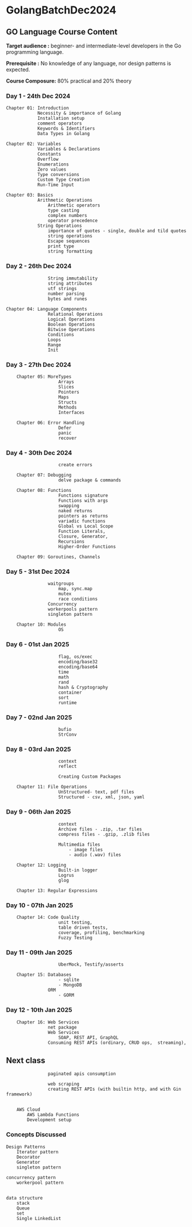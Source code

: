 # GolangBatchDec2024

## GO Language Course Content

**Target audience :** beginner- and intermediate-level developers in the Go programming language.

**Prerequisite    :** No knowledge of any language, nor design patterns is expected.

**Course Composure:** 80% practical and 20% theory

### Day 1    - 24th Dec 2024

    Chapter 01: Introduction
                Necessity & importance of Golang
                Installation setup
                comment operators
                Keywords & Identifiers
                Data Types in Golang

    Chapter 02: Variables
                Variables & Declarations
                Constants
                Overflow
                Enumerations
                Zero values
                Type conversions
                Custom Type Creation
                Run-Time Input

    Chapter 03: Basics
                Arithmetic Operations
                    Arithmetic operators
                    type casting
                    complex numbers
                    operator precedence
                String Operations
                    importance of quotes - single, double and tild quotes
                    string operations
                    Escape sequences
                    print type
                    string formatting

### Day 2    - 26th Dec 2024

                    String immutability
                    string attributes
                    utf strings
                    number parsing
                    bytes and runes

    Chapter 04: Language Components
                    Relational Operations
                    Logical Operations
                    Boolean Operations
                    Bitwise Operations
                    Conditions
                    Loops
                    Range
                    Init

### Day 3    - 27th Dec 2024

        Chapter 05: MoreTypes
                        Arrays
                        Slices
                        Pointers
                        Maps
                        Structs
                        Methods
                        Interfaces

        Chapter 06: Error Handling
                        Defer
                        panic
                        recover

### Day 4    - 30th Dec 2024

                        create errors

        Chapter 07: Debugging
                        delve package & commands

        Chapter 08: Functions
                        Functions signature
                        Functions with args
                        swapping
                        naked returns
                        pointers as returns
                        variadic functions
                        Global vs Local Scope
                        Function Literals,
                        Closure, Generator,
                        Recursions
                        Higher-Order Functions

        Chapter 09: Goroutines, Channels

### Day 5    - 31st Dec 2024

                    waitgroups
                        map, sync.map
                        mutex
                        race conditions
                    Concurrency
                    workerpools pattern
                    singleton pattern

        Chapter 10: Modules
                        OS

### Day 6    - 01st Jan 2025

                        flag, os/exec
                        encoding/base32
                        encoding/base64
                        time
                        math
                        rand
                        hash & Cryptography
                        container
                        sort
                        runtime

### Day 7    - 02nd Jan 2025

                        bufio
                        StrConv

### Day 8    - 03rd Jan 2025

                        context
                        reflect

                        Creating Custom Packages

        Chapter 11: File Operations
                        UnStructured- text, pdf files
                        Structured - csv, xml, json, yaml


### Day 9    - 06th Jan 2025

                        context
                        Archive files - .zip, .tar files
                        compress files - .gzip, .zlib files

                        Multimedia files 
                            - image files
                            - audio (.wav) files

        Chapter 12: Logging
                        Built-in logger
                        Logrus
                        glog

        Chapter 13: Regular Expressions

### Day 10    - 07th Jan 2025

        Chapter 14: Code Quality
                        unit testing,
                        table driven tests,
                        coverage, profiling, benchmarking
                        Fuzzy Testing

### Day 11    - 09th Jan 2025

                        UberMock, Testify/asserts

        Chapter 15: Databases
                        - sqlite
                        - MongoDB
                    ORM
                        - GORM

### Day 12    - 10th Jan 2025

        Chapter 16: Web Services
                    net package
                    Web Services
                        SOAP, REST API, GraphQL
                    Consuming REST APIs (ordinary, CRUD ops,  streaming),

## Next class
                    paginated apis consumption

                    web scraping
                    creating REST APIs (with builtin http, and with Gin framework)


        AWS Cloud 
            AWS Lambda Functions
            Development setup
            


### Concepts Discussed

    Design Patterns 
        Iterator pattern
        Decorator
        Generator
        singleton pattern 
    
    concurrency pattern
        workerpool pattern


    data structure
        stack 
        Queue
        set
        Single LinkedList


        